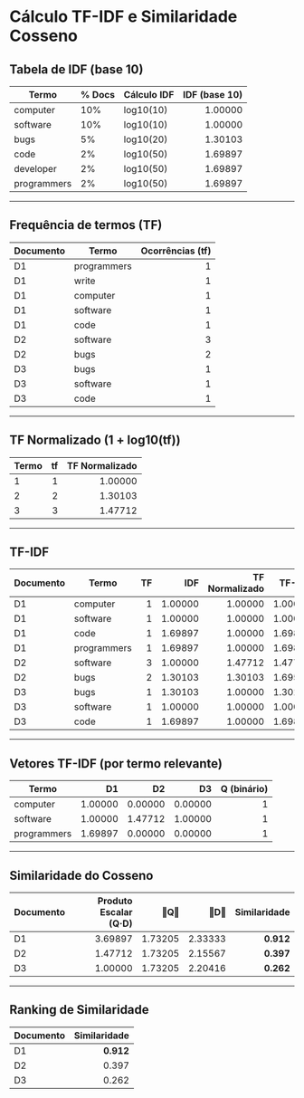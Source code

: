 # Cálculo TF-IDF e Similaridade Cosseno

## Tabela de IDF (base 10)

| Termo        | % Docs | Cálculo IDF              | IDF (base 10) |
|---------------|--------|--------------------------|---------------:|
| computer      | 10%    | log10(10)               | 1.00000 |
| software      | 10%    | log10(10)               | 1.00000 |
| bugs          | 5%     | log10(20)               | 1.30103 |
| code          | 2%     | log10(50)               | 1.69897 |
| developer     | 2%     | log10(50)               | 1.69897 |
| programmers   | 2%     | log10(50)               | 1.69897 |

---

## Frequência de termos (TF)

| Documento | Termo | Ocorrências (tf) |
|------------|--------|-----------------:|
| D1 | programmers | 1 |
| D1 | write | 1 |
| D1 | computer | 1 |
| D1 | software | 1 |
| D1 | code | 1 |
| D2 | software | 3 |
| D2 | bugs | 2 |
| D3 | bugs | 1 |
| D3 | software | 1 |
| D3 | code | 1 |

---

## TF Normalizado (1 + log10(tf))

| Termo | tf | TF Normalizado |
|:--|--:|--:|
| 1 | 1 | 1.00000 |
| 2 | 2 | 1.30103 |
| 3 | 3 | 1.47712 |

---

## TF-IDF

| Documento | Termo | TF | IDF | TF Normalizado | TF-IDF |
|------------|--------|----:|----:|----:|----:|
| D1 | computer | 1 | 1.00000 | 1.00000 | 1.00000 |
| D1 | software | 1 | 1.00000 | 1.00000 | 1.00000 |
| D1 | code | 1 | 1.69897 | 1.00000 | 1.69897 |
| D1 | programmers | 1 | 1.69897 | 1.00000 | 1.69897 |
| D2 | software | 3 | 1.00000 | 1.47712 | 1.47712 |
| D2 | bugs | 2 | 1.30103 | 1.30103 | 1.69564 |
| D3 | bugs | 1 | 1.30103 | 1.00000 | 1.30103 |
| D3 | software | 1 | 1.00000 | 1.00000 | 1.00000 |
| D3 | code | 1 | 1.69897 | 1.00000 | 1.69897 |

---

## Vetores TF-IDF (por termo relevante)

| Termo        | D1 | D2 | D3 | Q (binário) |
|---------------|----:|----:|----:|----:|
| computer      | 1.00000 | 0.00000 | 0.00000 | 1 |
| software      | 1.00000 | 1.47712 | 1.00000 | 1 |
| programmers   | 1.69897 | 0.00000 | 0.00000 | 1 |

---

## Similaridade do Cosseno

| Documento | Produto Escalar (Q·D) | ‖Q‖ | ‖D‖ | Similaridade |
|------------|-----------------------:|----:|----:|----:|
| D1 | 3.69897 | 1.73205 | 2.33333 | **0.912** |
| D2 | 1.47712 | 1.73205 | 2.15567 | **0.397** |
| D3 | 1.00000 | 1.73205 | 2.20416 | **0.262** |

---

## Ranking de Similaridade

| Documento | Similaridade |
|------------|--------------:|
| D1 | **0.912** |
| D2 | 0.397 |
| D3 | 0.262 |